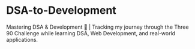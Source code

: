 # DSA-to-Development
Mastering DSA &amp; Development 🚀 | Tracking my journey through the Three 90 Challenge while learning DSA, Web Development, and real-world applications.
